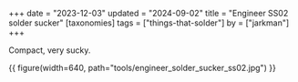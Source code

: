 +++
date = "2023-12-03"
updated = "2024-09-02"
title = "Engineer SS02 solder sucker"
[taxonomies]
tags = ["things-that-solder"]
by = ["jarkman"]
+++

Compact, very sucky.

{{ figure(width=640, path="tools/engineer_solder_sucker_ss02.jpg") }}
